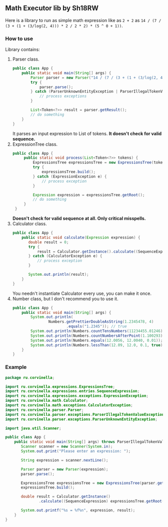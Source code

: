 ## Math Executor lib by Sh18RW
Here is a library to run as simple math expression like as `2 + 2` as `14 / (7 / (3 + (1 + (3/log(2, 4))) * 2 / 2 * 2) * (5 ^ 0 + 1))`.
### How to use
Library contains:
1. Parser class.
    ```java
    public class App {
        public static void main(String[] args) {
            Parser parser = new Parser("14 / (7 / (3 + (1 + (3/log(2, 4))) * 2 / 2 * 2) * (5 ^ 0 + 1))");
            try {
                parser.parse();
            } catch (ParserUnknownEntityException | ParserIllegalTokenValueException e) {
                // process exceptions
            }

            List<Token<?>> result = parser.getResult();
            // do something
        }
    }
    ```
    It parses an input expression to List of tokens.
    **It doesn't check for valid sequence.**
2. ExpressionTree class.
    ```java
    public class App {
         public static void process(List<Token<?>> tokens) {
             ExpressionsTree expressionsTree = new ExpressionsTree(tokens);
             try {
                 expressionsTree.build();
             } catch (ExpressionException e) {
                 // process exception
             }

             Expression expression = expressionsTree.getRoot();
             // do something
         }
     }
    ```
   **Doesn't check for valid sequence at all. Only critical misspells.**
3. Calculator class.
    ```java
   public class App {
        public static void calculate(Expression expression) {
           double result = 0;
           try {
               result = Calculator.getInstance().calculate((SequenceExpression) expression);
           } catch (CalculatorException e) {
               // process exception
           }
   
           System.out.println(result);
        }
   }
    ```
   You needn't instantiate Calculator every use, you can make it once.
4. Number class, but I don't recommend you to use it.
    ```java
    public class App {
        public static void main(String[] args) {
            System.out.println(
                    Numbers.getPrettierDoubleAsString(1.2345478, 4)
                            .equals("1.2345")); // true
            System.out.println(Numbers.countTensNumbers(11234455.01246) == 8); // true
            System.out.println(Numbers.countNumbersAfterPoint(1.100293) == 6); // true
            System.out.println(Numbers.equals(12.0056, 12.0040, 0.01)); // true
            System.out.println(Numbers.lessThan(12.09, 12.0, 0.1, true)); // true
        }
    }
    ```
### Example
```java
package ru.corvinella;

import ru.corvinella.expressions.ExpressionsTree;
import ru.corvinella.expressions.entries.SequenceExpression;
import ru.corvinella.expressions.exceptions.ExpressionException;
import ru.corvinella.math.Calculator;
import ru.corvinella.math.exceptions.CalculatorException;
import ru.corvinella.parser.Parser;
import ru.corvinella.parser.exceptions.ParserIllegalTokenValueException;
import ru.corvinella.parser.exceptions.ParserUnknownEntityException;

import java.util.Scanner;

public class App {
    public static void main(String[] args) throws ParserIllegalTokenValueException, ParserUnknownEntityException, ExpressionException, CalculatorException {
       Scanner scanner = new Scanner(System.in);
       System.out.print("Please enter an expression: ");

       String expression = scanner.nextLine();

       Parser parser = new Parser(expression);
       parser.parse();

       ExpressionsTree expressionsTree = new ExpressionsTree(parser.getResult());
       expressionsTree.build();

       double result = Calculator.getInstance()
               .calculate((SequenceExpression) expressionsTree.getRoot());

       System.out.printf("%s = %f%n", expression, result);
    }
}
```